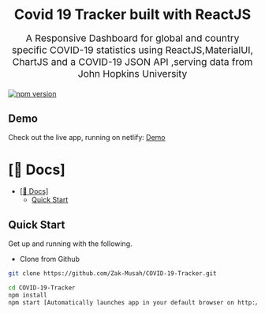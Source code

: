 <p align="center" style="color: #343a40">
  <h1 align="center">Covid 19 Tracker built with ReactJS</h1>
</p>
<p align="center" style="font-size: 1.2rem;">A Responsive Dashboard for global and country specific COVID-19 statistics using ReactJS,MaterialUI, ChartJS and a COVID-19 JSON API ,serving data from John Hopkins University</p>

[![npm version](https://badge.fury.io/js/react.svg)](https://badge.fury.io/js/react)

## Demo

Check out the live app, running on netlify:
[Demo](https://zaks-covid-19-dashboard.netlify.app/)

# [📖 Docs]

- [[📖 Docs]](#-docs)
  - [Quick Start](#quick-start)

## Quick Start

Get up and running with the following.

- Clone from Github

```bash
git clone https://github.com/Zak-Musah/COVID-19-Tracker.git

cd COVID-19-Tracker
npm install
npm start [Automatically launches app in your default browser on http://localhost:3000]

```
